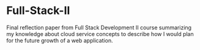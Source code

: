 # Full-Stack-II

Final reflection paper from Full Stack Development II course summarizing my knowledge about cloud service concepts to describe how I would plan for the future growth of a web application.
